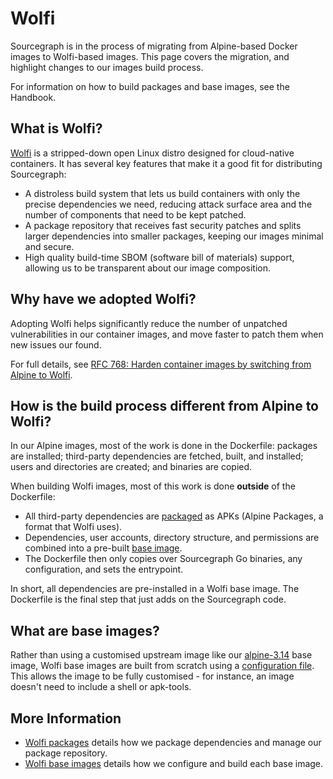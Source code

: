 # Wolfi

Sourcegraph is in the process of migrating from Alpine-based Docker images to Wolfi-based images. This page covers the migration, and highlight changes to our images build process.

For information on how to build packages and base images, see the Handbook.

## What is Wolfi?

[Wolfi](https://github.com/wolfi-dev) is a stripped-down open Linux distro designed for cloud-native containers. It has several key features that make it a good fit for distributing Sourcegraph:

* A distroless build system that lets us build containers with only the precise dependencies we need, reducing attack surface area and the number of components that need to be kept patched.
* A package repository that receives fast security patches and splits larger dependencies into smaller packages, keeping our images minimal and secure.
* High quality build-time SBOM (software bill of materials) support, allowing us to be transparent about our image composition.

## Why have we adopted Wolfi?

Adopting Wolfi helps significantly reduce the number of unpatched vulnerabilities in our container images, and move faster to patch them when new issues our found.

For full details, see [RFC 768: Harden container images by switching from Alpine to Wolfi](https://docs.google.com/document/d/1yQsXU7ekqPGjdkKItXKxROVNcJAYiGg3ZA70zJcLzIQ/edit#).

## How is the build process different from Alpine to Wolfi?

In our Alpine images, most of the work is done in the Dockerfile: packages are installed; third-party dependencies are fetched, built, and installed; users and directories are created; and binaries are copied.

When building Wolfi images, most of this work is done **outside** of the Dockerfile:

- All third-party dependencies are [packaged](packages.md) as APKs (Alpine Packages, a format that Wolfi uses).
- Dependencies, user accounts, directory structure, and permissions are combined into a pre-built [base image](images.md).
- The Dockerfile then only copies over Sourcegraph Go binaries, any configuration, and sets the entrypoint.

In short, all dependencies are pre-installed in a Wolfi base image. The Dockerfile is the final step that just adds on the Sourcegraph code.

## What are base images?

Rather than using a customised upstream image like our [alpine-3.14](https://github.com/sourcegraph/sourcegraph/blob/main/docker-images/alpine-3.14/Dockerfile) base image, Wolfi base images are built from scratch using a [configuration file](https://github.com/sourcegraph/sourcegraph/tree/main/wolfi-images). This allows the image to be fully customised - for instance, an image doesn't need to include a shell or apk-tools.

## More Information

- [Wolfi packages](packages.md) details how we package dependencies and manage our package repository.
- [Wolfi base images](images.md) details how we configure and build each base image.
